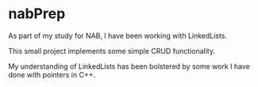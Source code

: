 # nabPrep
As part of my study for NAB, I have been working with LinkedLists.

This small project implements some simple CRUD functionality.

My understanding of LinkedLists has been bolstered by some work I have done with pointers in C++.

